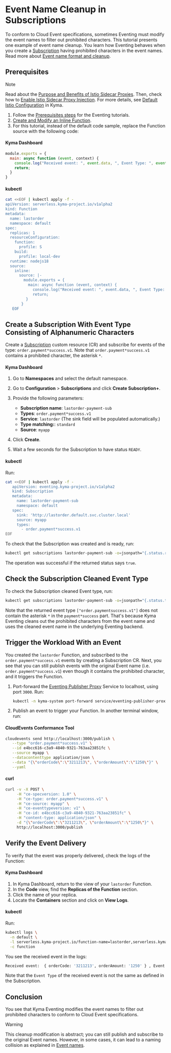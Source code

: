 # Event Name Cleanup in Subscriptions

To conform to Cloud Event specifications, sometimes Eventing must modify the event names to filter out prohibited characters. This tutorial presents one example of event name cleanup.
You learn how Eventing behaves when you create a [Subscription](../resources/evnt-cr-subscription.md) having prohibited characters in the event names. Read more about [Event name format and cleanup](../evnt-event-names.md).

## Prerequisites

> [!NOTE]
> Read about the [Purpose and Benefits of Istio Sidecar Proxies](https://kyma-project.io/#/istio/user/00-00-istio-sidecar-proxies?id=purpose-and-benefits-of-istio-sidecar-proxies). Then, check how to [Enable Istio Sidecar Proxy Injection](https://kyma-project.io/#/istio/user/tutorials/01-40-enable-sidecar-injection). For more details, see [Default Istio Configuration](https://kyma-project.io/#/istio/user/00-15-overview-istio-setup) in Kyma.

1. Follow the [Prerequisites steps](evnt-01-prerequisites.md) for the Eventing tutorials.
2. [Create and Modify an Inline Function](https://kyma-project.io/#/serverless-manager/user/tutorials/01-10-create-inline-function).
3. For this tutorial, instead of the default code sample, replace the Function source with the following code:

<!-- tabs:start -->

#### Kyma Dashboard

```js
module.exports = {
  main: async function (event, context) {
    console.log("Received event: ", event.data, ", Event Type: ", event.extensions.request.headers['ce-type']);
    return;
  } 
}
```

#### kubectl

```bash
cat <<EOF | kubectl apply -f -
apiVersion: serverless.kyma-project.io/v1alpha2
kind: Function
metadata:
  name: lastorder
  namespace: default
spec:
  replicas: 1
  resourceConfiguration:
    function:
      profile: S
    build:
      profile: local-dev
  runtime: nodejs18
  source:
    inline:
      source: |-
        module.exports = {
          main: async function (event, context) {
            console.log("Received event: ", event.data, ", Event Type: ", event.extensions.request.headers['ce-type']);
            return;
         }
       }
   EOF
```

<!-- tabs:end -->

## Create a Subscription With Event Type Consisting of Alphanumeric Characters

Create a [Subscription](../resources/evnt-cr-subscription.md) custom resource (CR) and subscribe for events of the type: `order.payment*success.v1`. Note that `order.payment*success.v1` contains a prohibited character, the asterisk `*`.

<!-- tabs:start -->

#### Kyma Dashboard

1. Go to **Namespaces** and select the default namespace.
2. Go to **Configuration** > **Subscriptions** and click **Create Subscription+**.
3. Provide the following parameters:
   - **Subscription name**: `lastorder-payment-sub`
   - **Types**: `order.payment*success.v1`
   - **Service**: `lastorder` (The sink field will be populated automatically.)
   - **Type matching:**: `standard`
   - **Source**: `myapp`

4. Click **Create**.
5. Wait a few seconds for the Subscription to have status `READY`.

#### kubectl

Run:

```bash
cat <<EOF | kubectl apply -f -
   apiVersion: eventing.kyma-project.io/v1alpha2
   kind: Subscription
   metadata:
     name: lastorder-payment-sub
     namespace: default
   spec:
     sink: 'http://lastorder.default.svc.cluster.local'
     source: myapp
     types:
       - order.payment*success.v1
EOF
```

To check that the Subscription was created and is ready, run:

```bash
kubectl get subscriptions lastorder-payment-sub -o=jsonpath="{.status.ready}"
```

The operation was successful if the returned status says `true`.

<!-- tabs:end -->

## Check the Subscription Cleaned Event Type

To check the Subscription cleaned Event type, run:

```bash
kubectl get subscriptions lastorder-payment-sub -o=jsonpath="{.status.types}"
```

Note that the returned event type `["order.paymentsuccess.v1"]` does not contain the asterisk `*` in the `payment*success` part. That's because Kyma Eventing cleans out the prohibited characters from the event name and uses the cleaned event name in the underlying Eventing backend.

## Trigger the Workload With an Event

You created the `lastorder` Function, and subscribed to the `order.payment*success.v1` events by creating a Subscription CR.
Next, you see that you can still publish events with the original Event name (i.e. `order.payment*success.v1`) even though it contains the prohibited character, and it triggers the Function.

1. Port-forward the [Eventing Publisher Proxy](../evnt-architecture.md) Service to localhost, using port `3000`. Run:

   ```bash
   kubectl -n kyma-system port-forward service/eventing-publisher-proxy 3000:80
   ```

2. Publish an event to trigger your Function. In another terminal window, run:

<!-- tabs:start -->

#### CloudEvents Conformance Tool

```bash
cloudevents send http://localhost:3000/publish \
   --type "order.payment*success.v1" \
   --id e4bcc616-c3a9-4840-9321-763aa23851fc \
   --source myapp \
   --datacontenttype application/json \
   --data "{\"orderCode\":\"3211213\", \"orderAmount\":\"1250\"}" \
   --yaml
```

#### curl

```bash
curl -v -X POST \
     -H "ce-specversion: 1.0" \
     -H "ce-type: order.payment*success.v1" \
     -H "ce-source: myapp" \
     -H "ce-eventtypeversion: v1" \
     -H "ce-id: e4bcc616-c3a9-4840-9321-763aa23851fc" \
     -H "content-type: application/json" \
     -d "{\"orderCode\":\"3211213\", \"orderAmount\":\"1250\"}" \
     http://localhost:3000/publish
```

<!-- tabs:end -->

## Verify the Event Delivery

To verify that the event was properly delivered, check the logs of the Function:

<!-- tabs:start -->

#### Kyma Dashboard

1. In Kyma Dashboard, return to the view of your `lastorder` Function.
2. In the **Code** view, find the **Replicas of the Function** section.
3. Click the name of your replica.
4. Locate the **Containers** section and click on **View Logs**.

#### kubectl

Run:

```bash
kubectl logs \
  -n default \
  -l serverless.kyma-project.io/function-name=lastorder,serverless.kyma-project.io/resource=deployment \
  -c function
```

<!-- tabs:end -->

You see the received event in the logs:

```sh
Received event:  { orderCode: '3211213', orderAmount: '1250' } , Event Type:  order.paymentsuccess.v1
```

Note that the `Event Type` of the received event is not the same as defined in the Subscription.

## Conclusion

You see that Kyma Eventing modifies the event names to filter out prohibited characters to conform to Cloud Event specifications.

> [!WARNING]
> This cleanup modification is abstract; you can still publish and subscribe to the original Event names. However, in some cases, it can lead to a naming collision as explained in [Event names](../evnt-event-names.md).
